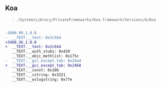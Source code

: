 ## Koa

> `/System/Library/PrivateFrameworks/Koa.framework/Versions/A/Koa`

```diff

-3400.99.1.0.0
-  __TEXT.__text: 0x2c5b4
+3400.36.1.0.0
+  __TEXT.__text: 0x2c644
   __TEXT.__auth_stubs: 0x420
   __TEXT.__objc_methlist: 0x175c
-  __TEXT.__gcc_except_tab: 0x24a4
+  __TEXT.__gcc_except_tab: 0x24b8
   __TEXT.__const: 0x186
   __TEXT.__cstring: 0x3321
   __TEXT.__oslogstring: 0x77e

```
